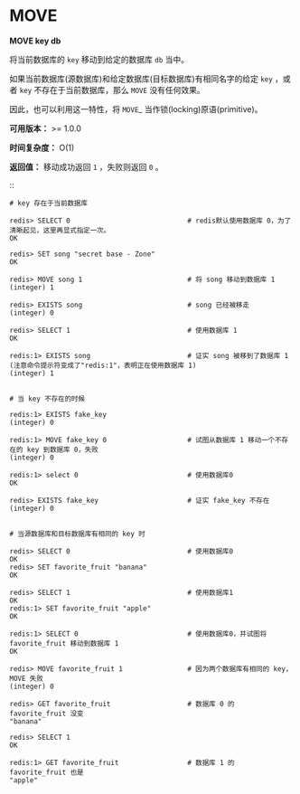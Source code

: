 # MOVE


**MOVE key db**

将当前数据库的 ``key`` 移动到给定的数据库 ``db`` 当中。

如果当前数据库(源数据库)和给定数据库(目标数据库)有相同名字的给定 ``key`` ，或者 ``key`` 不存在于当前数据库，那么 ``MOVE`` 没有任何效果。

因此，也可以利用这一特性，将 `MOVE`_ 当作锁(locking)原语(primitive)。

**可用版本：**
    >= 1.0.0

**时间复杂度：**
    O(1)

**返回值：**
    移动成功返回 ``1`` ，失败则返回 ``0`` 。

::

    # key 存在于当前数据库

    redis> SELECT 0                             # redis默认使用数据库 0，为了清晰起见，这里再显式指定一次。
    OK

    redis> SET song "secret base - Zone"
    OK

    redis> MOVE song 1                          # 将 song 移动到数据库 1
    (integer) 1

    redis> EXISTS song                          # song 已经被移走
    (integer) 0

    redis> SELECT 1                             # 使用数据库 1
    OK

    redis:1> EXISTS song                        # 证实 song 被移到了数据库 1 (注意命令提示符变成了"redis:1"，表明正在使用数据库 1)
    (integer) 1
 

    # 当 key 不存在的时候 

    redis:1> EXISTS fake_key  
    (integer) 0

    redis:1> MOVE fake_key 0                    # 试图从数据库 1 移动一个不存在的 key 到数据库 0，失败
    (integer) 0

    redis:1> select 0                           # 使用数据库0
    OK

    redis> EXISTS fake_key                      # 证实 fake_key 不存在
    (integer) 0


    # 当源数据库和目标数据库有相同的 key 时

    redis> SELECT 0                             # 使用数据库0
    OK
    redis> SET favorite_fruit "banana"
    OK

    redis> SELECT 1                             # 使用数据库1
    OK
    redis:1> SET favorite_fruit "apple"
    OK

    redis:1> SELECT 0                           # 使用数据库0，并试图将 favorite_fruit 移动到数据库 1
    OK

    redis> MOVE favorite_fruit 1                # 因为两个数据库有相同的 key，MOVE 失败
    (integer) 0
    
    redis> GET favorite_fruit                   # 数据库 0 的 favorite_fruit 没变
    "banana"

    redis> SELECT 1
    OK

    redis:1> GET favorite_fruit                 # 数据库 1 的 favorite_fruit 也是
    "apple"

